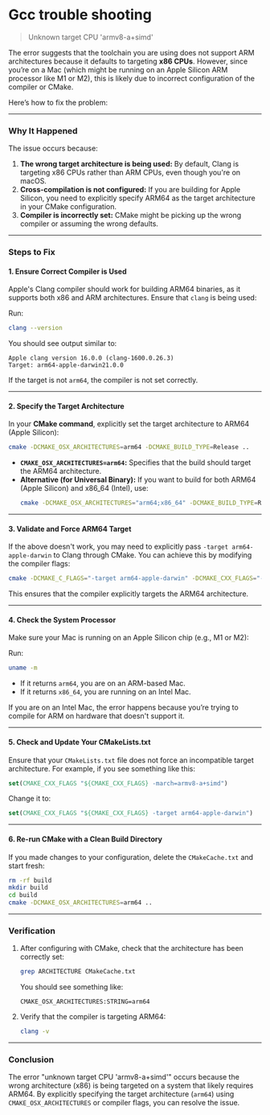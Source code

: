 # Gcc trouble shooting #

> Unknown target CPU 'armv8-a+simd'

The error suggests that the toolchain you are using does not support ARM architectures because it defaults to targeting **x86 CPUs**. However, since you’re on a Mac (which might be running on an Apple Silicon ARM processor like M1 or M2), this is likely due to incorrect configuration of the compiler or CMake.

Here’s how to fix the problem:

---

### **Why It Happened**

The issue occurs because:
1. **The wrong target architecture is being used:** By default, Clang is targeting x86 CPUs rather than ARM CPUs, even though you're on macOS.
2. **Cross-compilation is not configured:** If you are building for Apple Silicon, you need to explicitly specify ARM64 as the target architecture in your CMake configuration.
3. **Compiler is incorrectly set:** CMake might be picking up the wrong compiler or assuming the wrong defaults.

---

### **Steps to Fix**

#### **1. Ensure Correct Compiler is Used**
Apple's Clang compiler should work for building ARM64 binaries, as it supports both x86 and ARM architectures. Ensure that `clang` is being used:

Run:
```bash
clang --version
```

You should see output similar to:
```
Apple clang version 16.0.0 (clang-1600.0.26.3)
Target: arm64-apple-darwin21.0.0
```

If the target is not `arm64`, the compiler is not set correctly.

---

#### **2. Specify the Target Architecture**

In your **CMake command**, explicitly set the target architecture to ARM64 (Apple Silicon):

```bash
cmake -DCMAKE_OSX_ARCHITECTURES=arm64 -DCMAKE_BUILD_TYPE=Release ..
```

- **`CMAKE_OSX_ARCHITECTURES=arm64`:** Specifies that the build should target the ARM64 architecture.
- **Alternative (for Universal Binary):**
  If you want to build for both ARM64 (Apple Silicon) and x86_64 (Intel), use:
  ```bash
  cmake -DCMAKE_OSX_ARCHITECTURES="arm64;x86_64" -DCMAKE_BUILD_TYPE=Release ..
  ```

---

#### **3. Validate and Force ARM64 Target**

If the above doesn't work, you may need to explicitly pass `-target arm64-apple-darwin` to Clang through CMake. You can achieve this by modifying the compiler flags:

```bash
cmake -DCMAKE_C_FLAGS="-target arm64-apple-darwin" -DCMAKE_CXX_FLAGS="-target arm64-apple-darwin" -DCMAKE_BUILD_TYPE=Release ..
```

This ensures that the compiler explicitly targets the ARM64 architecture.

---

#### **4. Check the System Processor**
Make sure your Mac is running on an Apple Silicon chip (e.g., M1 or M2):

Run:
```bash
uname -m
```

- If it returns `arm64`, you are on an ARM-based Mac.
- If it returns `x86_64`, you are running on an Intel Mac.

If you are on an Intel Mac, the error happens because you’re trying to compile for ARM on hardware that doesn't support it.

---

#### **5. Check and Update Your CMakeLists.txt**

Ensure that your `CMakeLists.txt` file does not force an incompatible target architecture. For example, if you see something like this:

```cmake
set(CMAKE_CXX_FLAGS "${CMAKE_CXX_FLAGS} -march=armv8-a+simd")
```

Change it to:
```cmake
set(CMAKE_CXX_FLAGS "${CMAKE_CXX_FLAGS} -target arm64-apple-darwin")
```

---

#### **6. Re-run CMake with a Clean Build Directory**

If you made changes to your configuration, delete the `CMakeCache.txt` and start fresh:

```bash
rm -rf build
mkdir build
cd build
cmake -DCMAKE_OSX_ARCHITECTURES=arm64 ..
```

---

### **Verification**

1. After configuring with CMake, check that the architecture has been correctly set:
   ```bash
   grep ARCHITECTURE CMakeCache.txt
   ```
   You should see something like:
   ```
   CMAKE_OSX_ARCHITECTURES:STRING=arm64
   ```

2. Verify that the compiler is targeting ARM64:
   ```bash
   clang -v
   ```

---

### **Conclusion**

The error "unknown target CPU 'armv8-a+simd'" occurs because the wrong architecture (x86) is being targeted on a system that likely requires ARM64. By explicitly specifying the target architecture (`arm64`) using `CMAKE_OSX_ARCHITECTURES` or compiler flags, you can resolve the issue.
